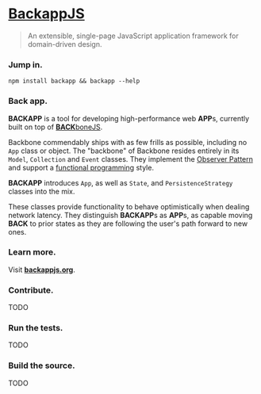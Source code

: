 [BackappJS](http://backbonejs.org)
==========================

> An extensible, single-page JavaScript application framework for domain-driven design.

### Jump in. ###

`npm install backapp && backapp --help`

### Back app. ###

**BACKAPP** is a tool for developing high-performance web **APP**s, currently built on top of [**BACK**boneJS](http://backbonejs.org).

Backbone commendably ships with as few frills as possible, including no `App` class or object.
The "backbone" of Backbone resides entirely in its `Model`, `Collection` and  `Event` classes.
They implement the [Observer Pattern](http://en.wikipedia.org/wiki/Observer_pattern) and support a [functional programming](http://en.wikipedia.org/wiki/Functional_programming) style.

**BACKAPP** introduces `App`, as well as `State`, and `PersistenceStrategy` classes into the mix.

These classes provide functionality to behave optimistically when dealing network latency. 
They distinguish **BACKAPP**s as **APP**s, as capable moving **BACK** to prior states as they are following the user's path forward to new ones.

### Learn more. ###
Visit **[backappjs.org](http://backappjs.org)**.

### Contribute. ###
TODO

### Run the tests. ###
TODO

### Build the source. ###
TODO
